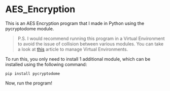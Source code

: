 # AES_Encryption
This is an AES Encryption program that I made in Python using the pycryptodome module. 


> P.S. I would recommend running this program in a Virtual Environment to avoid the issue of collision between various modules. You can take a look at [this](https://www.geeksforgeeks.org/python-virtual-environment/) article to manage Virtual Environments. 

To run this, you only need to install 1 additional module, which can be installed using the following command:

`
pip install pycryptodome
`

Now, run the program!